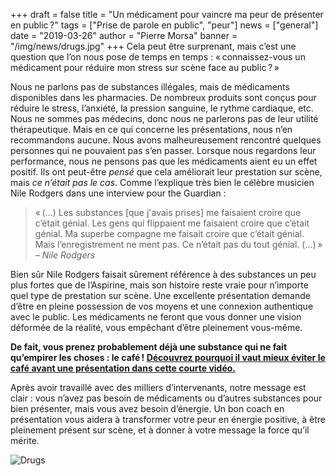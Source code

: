 +++
draft = false
title = "Un médicament pour vaincre ma peur de présenter en public ?"
tags = ["Prise de parole en public", "peur"]
news = ["general"]
date = "2019-03-26"
author = "Pierre Morsa"
banner = "/img/news/drugs.jpg"
+++
Cela peut être surprenant, mais c’est une question que l’on nous pose de temps en temps : « connaissez-vous un médicament pour réduire mon stress sur scène face au public ? »

Nous ne parlons pas de substances illégales, mais de médicaments disponibles dans les pharmacies. De nombreux produits sont conçus pour réduire le stress, l’anxiété, la pression sanguine, le rythme cardiaque, etc. Nous ne sommes pas médecins, donc nous ne parlerons pas de leur utilité thérapeutique. Mais en ce qui concerne les présentations, nous n’en recommandons aucune. Nous avons malheureusement rencontré quelques personnes qui ne pouvaient pas s’en passer. Lorsque nous regardons leur performance, nous ne pensons pas que les médicaments aient eu un effet positif. Ils ont peut-être _pensé_ que cela améliorait leur prestation sur scène, mais _ce n’était pas le cas_. Comme l’explique très bien le célèbre musicien Nile Rodgers dans une interview pour the Guardian :

> « (...) Les substances \[que j'avais prises] me faisaient croire que c’était génial. Les gens qui flippaient me faisaient croire que c’était génial. Ma superbe compagne me faisait croire que c’était génial. Mais l’enregistrement ne ment pas. Ce n’était pas du tout génial. (...) »
> – <cite>Nile Rodgers</cite>

Bien sûr Nile Rodgers faisait sûrement référence à des substances un peu plus fortes que de l’Aspirine, mais son histoire reste vraie pour n’importe quel type de prestation sur scène. Une excellente présentation demande d’être en pleine possession de vos moyens et une connexion authentique avec le public. Les médicaments ne feront que vous donner une vision déformée de la réalité, vous empêchant d’être pleinement vous-même.

**De fait, vous prenez probablement déjà une substance qui ne fait qu’empirer les choses : le café ! [Découvrez pourquoi il vaut mieux éviter le café avant une présentation dans cette courte vidéo.](https://www.ideasonstage.com/revolution/episode-00002/)**

Après avoir travaillé avec des milliers d’intervenants, notre message est clair : vous n’avez pas besoin de médicaments ou d’autres substances pour bien présenter, mais vous avez besoin d’énergie. Un bon coach en présentation vous aidera à transformer votre peur en énergie positive, à être pleinement présent sur scène, et à donner à votre message la force qu’il mérite.

![Drugs](/img/news/drugs.jpg)
